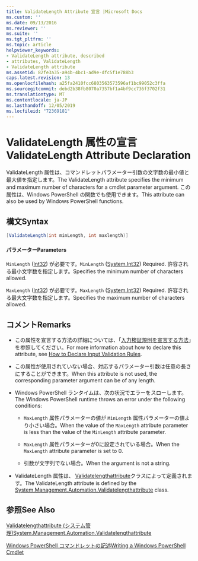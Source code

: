 ```yaml
---
title: ValidateLength Attribute 宣言 |Microsoft Docs
ms.custom: ''
ms.date: 09/13/2016
ms.reviewer: ''
ms.suite: ''
ms.tgt_pltfrm: ''
ms.topic: article
helpviewer_keywords:
- ValidateLength attribute, described
- attributes, ValidateLength
- ValidateLength attribute
ms.assetid: 82fe3a35-a94b-4bc1-ad9e-dfc5f1e788b3
caps.latest.revision: 13
ms.openlocfilehash: a25fa2410fcc6803563573596af1bc99052c3ffa
ms.sourcegitcommit: debd2b38fb8070a7357bf1a4bf9cc736f3702f31
ms.translationtype: MT
ms.contentlocale: ja-JP
ms.lasthandoff: 12/05/2019
ms.locfileid: "72369181"
---
```

# <a name="validatelength-attribute-declaration"></a><span data-ttu-id="740fd-102">ValidateLength 属性の宣言</span><span class="sxs-lookup"><span data-stu-id="740fd-102">ValidateLength Attribute Declaration</span></span>

<span data-ttu-id="740fd-103">ValidateLength 属性は、コマンドレットパラメーター引数の文字数の最小値と最大値を指定します。</span><span class="sxs-lookup"><span data-stu-id="740fd-103">The ValidateLength attribute specifies the minimum and maximum number of characters for a cmdlet parameter argument.</span></span> <span data-ttu-id="740fd-104">この属性は、Windows PowerShell の関数でも使用できます。</span><span class="sxs-lookup"><span data-stu-id="740fd-104">This attribute can also be used by Windows PowerShell functions.</span></span>

## <a name="syntax"></a><span data-ttu-id="740fd-105">構文</span><span class="sxs-lookup"><span data-stu-id="740fd-105">Syntax</span></span>

```csharp
[ValidateLength(int minLength, int maxlength)]
```

#### <a name="parameters"></a><span data-ttu-id="740fd-106">パラメーター</span><span class="sxs-lookup"><span data-stu-id="740fd-106">Parameters</span></span>

<span data-ttu-id="740fd-107">`MinLength` ([Int32](/dotnet/api/System.Int32)) が必要です。</span><span class="sxs-lookup"><span data-stu-id="740fd-107">`MinLength` ([System.Int32](/dotnet/api/System.Int32)) Required.</span></span> <span data-ttu-id="740fd-108">許容される最小文字数を指定します。</span><span class="sxs-lookup"><span data-stu-id="740fd-108">Specifies the minimum number of characters allowed.</span></span>

<span data-ttu-id="740fd-109">`MaxLength` ([Int32](/dotnet/api/System.Int32)) が必要です。</span><span class="sxs-lookup"><span data-stu-id="740fd-109">`MaxLength` ([System.Int32](/dotnet/api/System.Int32)) Required.</span></span> <span data-ttu-id="740fd-110">許容される最大文字数を指定します。</span><span class="sxs-lookup"><span data-stu-id="740fd-110">Specifies the maximum number of characters allowed.</span></span>

## <a name="remarks"></a><span data-ttu-id="740fd-111">コメント</span><span class="sxs-lookup"><span data-stu-id="740fd-111">Remarks</span></span>

- <span data-ttu-id="740fd-112">この属性を宣言する方法の詳細については、「[入力検証規則を宣言する方法](./how-to-validate-parameter-input.md)」を参照してください。</span><span class="sxs-lookup"><span data-stu-id="740fd-112">For more information about how to declare this attribute, see [How to Declare Input Validation Rules](./how-to-validate-parameter-input.md).</span></span>

- <span data-ttu-id="740fd-113">この属性が使用されていない場合、対応するパラメーター引数は任意の長さにすることができます。</span><span class="sxs-lookup"><span data-stu-id="740fd-113">When this attribute is not used, the corresponding parameter argument can be of any length.</span></span>

- <span data-ttu-id="740fd-114">Windows PowerShell ランタイムは、次の状況でエラーをスローします。</span><span class="sxs-lookup"><span data-stu-id="740fd-114">The Windows PowerShell runtime throws an error under the following conditions:</span></span>

    - <span data-ttu-id="740fd-115">`MaxLength` 属性パラメーターの値が `MinLength` 属性パラメーターの値より小さい場合。</span><span class="sxs-lookup"><span data-stu-id="740fd-115">When the value of the `MaxLength` attribute parameter is less than the value of the `MinLength` attribute parameter.</span></span>

    - <span data-ttu-id="740fd-116">`MaxLength` 属性パラメーターが0に設定されている場合。</span><span class="sxs-lookup"><span data-stu-id="740fd-116">When the `MaxLength` attribute parameter is set to 0.</span></span>

    - <span data-ttu-id="740fd-117">引数が文字列でない場合。</span><span class="sxs-lookup"><span data-stu-id="740fd-117">When the argument is not a string.</span></span>

- <span data-ttu-id="740fd-118">ValidateLength 属性は、 [Validatelengthattribute](/dotnet/api/System.Management.Automation.ValidateLengthAttribute)クラスによって定義されます。</span><span class="sxs-lookup"><span data-stu-id="740fd-118">The ValidateLength attribute is defined by the [System.Management.Automation.Validatelengthattribute](/dotnet/api/System.Management.Automation.ValidateLengthAttribute) class.</span></span>

## <a name="see-also"></a><span data-ttu-id="740fd-119">参照</span><span class="sxs-lookup"><span data-stu-id="740fd-119">See Also</span></span>

[<span data-ttu-id="740fd-120">Validatelengthattribute (システム管理)</span><span class="sxs-lookup"><span data-stu-id="740fd-120">System.Management.Automation.Validatelengthattribute</span></span>](/dotnet/api/System.Management.Automation.ValidateLengthAttribute)

[<span data-ttu-id="740fd-121">Windows PowerShell コマンドレットの記述</span><span class="sxs-lookup"><span data-stu-id="740fd-121">Writing a Windows PowerShell Cmdlet</span></span>](./writing-a-windows-powershell-cmdlet.md)
